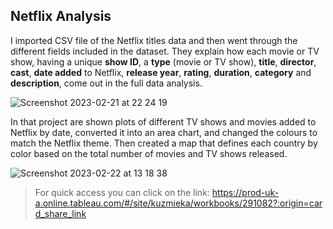 ## Netflix Analysis 

I imported CSV file of the Netflix titles data and then went through the different fields included in the dataset. 
They explain how each movie or TV show, having a unique **show ID**, a **type** (movie or TV show), 
**title**, **director**, **cast**, **date added** to Netflix, **release year**, **rating**, **duration**, **category** and **description**,
come out in the full data analysis.

![Screenshot 2023-02-21 at 22 24 19](https://user-images.githubusercontent.com/85711789/220461760-5b10a2f7-a5dc-47f4-bc2a-9ac7ba4dd4c6.png)


In that project are shown plots of different TV shows and movies added to Netflix by date, 
converted it into an area chart, and changed the colours to match the Netflix theme. 
Then created a map that defines each country by color based on the total number of movies and TV shows released. 

![Screenshot 2023-02-22 at 13 18 38](https://user-images.githubusercontent.com/85711789/220617753-a4762c94-a858-435e-ad2a-7aa953038858.png)


> For quick access you can click on the link: 
> https://prod-uk-a.online.tableau.com/#/site/kuzmieka/workbooks/291082?:origin=card_share_link
